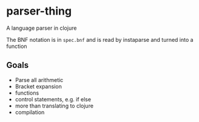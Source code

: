 # parser-thing

A language parser in clojure

The BNF notation is in ```spec.bnf``` and is read by instaparse and turned into a function

## Goals

* Parse all arithmetic
* Bracket expansion
* functions
* control statements, e.g. if else
* more than translating to clojure
* compilation

